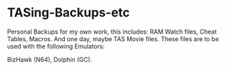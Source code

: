 # TASing-Backups-etc
Personal Backups for my own work, this includes: RAM Watch files, Cheat Tables, Macros. And one day, maybe TAS Movie files.
These files are to be used with the following Emulators:

BizHawk (N64), Dolphin (GC).
